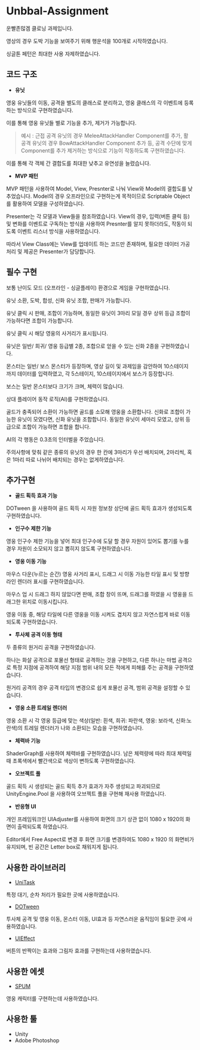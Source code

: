 # Unbbal-Assignment
 운빨존많겜 클로닝 과제입니다.

 영상의 경우 도박 기능을 보여주기 위해 행운석을 100개로 시작하였습니다.

 싱글톤 페턴은 최대한 사용 자제하였습니다.

코드 구조
---
+ **유닛**

영웅 유닛들의 이동, 공격을 별도의 클래스로 분리하고, 영웅 클래스의 각 이벤트에 등록하는 방식으로 구현하였습니다.

이를 통해 영웅 유닛들 별로 기능을 추가, 제거가 가능합니다.

> 예시 : 근접 공격 유닛의 경우 MeleeAttackHandler Component를 추가, 활 공격 유닛의 경우 BowAttackHandler Component 추가 등, 공격 수단에 맞게 Component를 추가 제거하는 방식으로 기능이 작동하도록 구현하였습니다.

이를 통해 각 객체 간 결합도를 최대한 낮추고 유연성을 늘렸습니다.

+ **MVP 패턴**

MVP 패턴을 사용하여 Model, View, Presnter로 나눠 View와 Model의 결합도를 낮추었습니다. Model의 경우 오프라인으로 구현하는게 목적이므로 Scriptable Object를 활용하여 모델을 구성하였습니다.

Presenter는 각 모델과 View들을 참조하였습니다. View의 경우, 입력(버튼 클릭 등) 및 변화를 이벤트로 구독하는 방식을 사용하여 Presnter를 알지 못하더라도, 작동이 되도록 이벤트 리스너 방식을 사용하였습니다. 

따라서 View Class에는 View를 업데이트 하는 코드만 존재하며, 필요한 데이터 가공 처리 및 제공은 Presenter가 담당합니다.


필수 구현
---

보통 난이도 모드 (오프라인 - 싱글플레이) 환경으로 게임을 구현하였습니다.

유닛 소환, 도박, 합성, 신화 유닛 조합, 판매가 가능합니다.

유닛 클릭 시 판매, 조합이 가능하며, 동일한 유닛이 3마리 모일 경우 상위 등급 조합이 가능하다면 조합이 가능합니다.

유닛 클릭 시 해당 영웅의 사거리가 표시됩니다.

유닛은 일반/ 희귀/ 영웅 등급별 2종, 조합으로 얻을 수 있는 신화 2종을 구현하였습니다.

몬스터는 일반/ 보스 몬스터가 등장하며, 영상 길이 및 과제임을 감안하여 10스테이지 까지 데이터를 입력하였고, 각 5스테이지, 10스테이지에서 보스가 등장합니다.

보스는 일반 몬스터보다 크기가 크며, 체력이 많습니다.

상대 플레이어 동작 로직(AI)를 구현하였습니다.

골드가 충족되어 소환이 가능하면 골드를 소모해 영웅을 소환합니다. 신화로 조합이 가능한 유닛이 모였다면, 신화 유닛을 조합합니다. 동일한 유닛이 세마리 모였고, 상위 등급으로 조합이 가능하면 조합을 합니다.

AI의 각 행동은 0.3초의 인터벌을 주었습니다.

주의사항에 맞춰 같은 종류의 유닛의 경우 한 칸에 3마리가 우선 배치되며, 2마리씩, 혹은 1마리 따로 나뉘어 배치되는 경우는 없게하였습니다.

추가구현
---
+ **골드 획득 효과 기능**

DOTween 을 사용하여 골드 획득 시 자원 정보창 상단에 골드 획득 효과가 생성되도록 구현하였습니다.

+ **인구수 제한 기능**

영웅 인구수 제한 기능을 넣어 최대 인구수에 도달 할 경우 자원이 있어도 뽑기를 누를 경우 자원이 소모되지 않고 뽑히지 않도록 구현하였습니다.

+ **영웅 이동 기능**

마우스 다운(누르는 순간) 영웅 사거리 표시, 드래그 시 이동 가능한 타일 표시 및 방향 라인 렌더러 표시를 구현하였습니다.

마우스 업 시 드래그 하지 않았다면 판매, 조합 창이 뜨며, 드래그를 하였을 시 영웅을 드래그한 위치로 이동시킵니다.

영웅 이동 중, 해당 타일에 다른 영웅을 이동 시켜도 겹치지 않고 자연스럽게 바로 이동되도록 구현하였습니다.

+ **투사체 공격 이동 형태**
  
두 종류의 원거리 공격을 구현하였습니다.

하나는 화살 공격으로 포물선 형태로 공격하는 것을 구현하고, 다른 하나는 마법 공격으로 특정 지점에 공격하여 해당 지점 범위 내의 모든 적에게 피해를 주는 공격을 구현하였습니다.

원거리 공격의 경우 공격 타입의 변경으로 쉽게 포물선 공격, 범위 공격을 설정할 수 있습니다.

+ **영웅 소환 트레일 렌더러**

영웅 소환 시 각 영웅 등급에 맞는 색상(일반: 흰색, 희귀: 파란색, 영웅: 보라색, 신화:노란색)의 트레일 렌더러가 나와 소환되는 모습을 구현하였습니다.

+ **체력바 기능**

ShaderGraph를 사용하여 체력바를 구현하였습니다. 남은 체력량에 따라 최대 체력일때 초록색에서 빨간색으로 색상이 변하도록 구현하였습니다.

+ **오브젝트 풀**

골드 획득 시 생성되는 골드 획득 추가 효과가 자주 생성되고 파괴되므로 UnityEngine.Pool 을 사용하여 오브젝트 풀을 구현해 재사용 하였습니다.

+ **반응형 UI**
  
개인 프레임워크인 UIAdjuster를 사용하여 화면의 크기 상관 없이 1080 x 1920의 화면이 출력되도록 하였습니다.

Editor에서 Free Aspect로 변경 후 화면 크기를 변경하여도 1080 x 1920 의 화면비가 유지되며, 빈 공간은 Letter box로 채워지게 됩니다.

사용한 라이브러리
---

+ [UniTask](https://github.com/Cysharp/UniTask)

특정 대기, 순차 처리가 필요한 곳에 사용하였습니다.

+ [DOTween](https://dotween.demigiant.com/)

투사체 공격 및 영웅 이동, 몬스터 이동, UI효과 등 자연스러운 움직임이 필요한 곳에 사용하였습니다.

+ [UIEffect](https://github.com/mob-sakai/UIEffect)

버튼의 반짝이는 효과와 그림자 효과를 구현하는데 사용하였습니다.

사용한 에셋
---

+ [SPUM](https://assetstore.unity.com/packages/2d/characters/pixel-units-spum-bundle-pack-basic-192104)

영웅 캐릭터를 구현하는데 사용하였습니다.

사용한 툴
---

+ Unity
+ Adobe Photoshop
